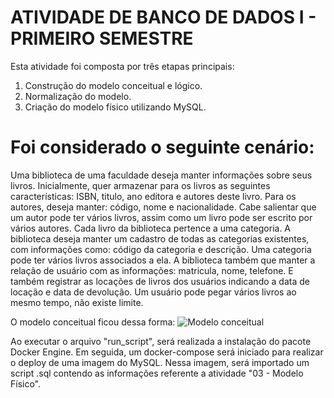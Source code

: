 # ATIVIDADE DE BANCO DE DADOS I - PRIMEIRO SEMESTRE

Esta atividade foi composta por três etapas principais:
1. Construção do modelo conceitual e lógico.
2. Normalização do modelo.
3. Criação do modelo físico utilizando MySQL.

# Foi considerado o seguinte cenário: 
Uma biblioteca de uma faculdade deseja manter informações sobre seus livros. Inicialmente, quer armazenar para os livros as seguintes características: ISBN, titulo, ano editora e autores deste livro. Para os autores, deseja manter: código, nome e nacionalidade. Cabe salientar que um autor pode ter vários livros, assim como um livro pode ser escrito por vários autores. Cada livro da biblioteca pertence a uma categoria. A biblioteca deseja manter um cadastro de todas as categorias existentes, com informações como: código da categoria e descrição. Uma categoria pode ter vários livros associados a ela.  A biblioteca também que manter a relação de usuário com as informações: matricula, nome, telefone. E também registrar as locações de livros dos usuários indicando a data de locação e data de devolução. Um usuário pode pegar vários livros ao mesmo tempo, não existe limite.

O modelo conceitual ficou dessa forma:
![Modelo conceitual](https://i.imgur.com/j9sKigc.png)

Ao executar o arquivo "run_script", será realizada a instalação do pacote Docker Engine. Em seguida, um docker-compose será iniciado para realizar o deploy de uma imagem do MySQL. Nessa imagem, será importado um script .sql contendo as informações referente a atividade "03 - Modelo Físico".
